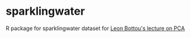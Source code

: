 # sparklingwater
R package for sparklingwater dataset for [Leon Bottou's lecture on PCA](http://www.cs.princeton.edu/courses/archive/spring10/cos424/slides/10-pca.pdf)

